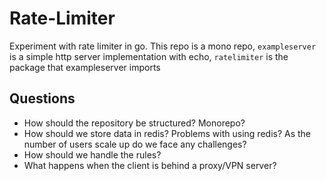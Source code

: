 # Rate-Limiter

Experiment with rate limiter in go. This repo is a mono repo, `exampleserver` is a simple http server implementation with echo, `ratelimiter` is the package that exampleserver imports

## Questions

- How should the repository be structured? Monorepo?
- How should we store data in redis? Problems with using redis? As the number of users scale up do we face any challenges?
- How should we handle the rules?
- What happens when the client is behind a proxy/VPN server?
